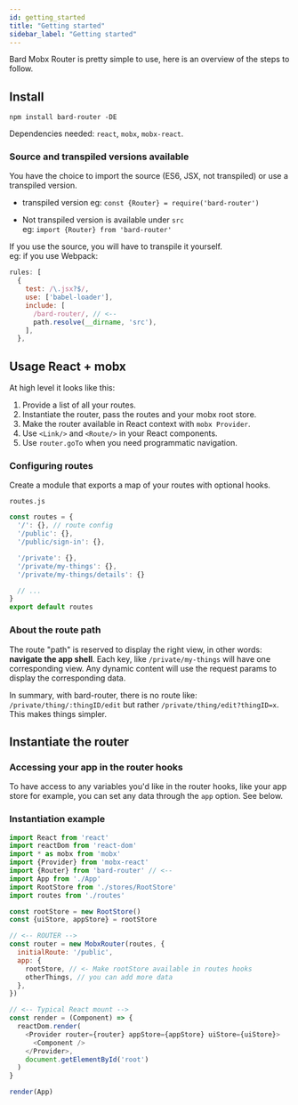 ```yaml
---
id: getting_started
title: "Getting started"
sidebar_label: "Getting started"
---
```


Bard Mobx Router is pretty simple to use, here is an overview of the steps to follow.

## Install

```
npm install bard-router -DE
```

Dependencies needed: `react`, `mobx`, `mobx-react`.

### Source and transpiled versions available
You have the choice to import the source (ES6, JSX, not transpiled) or use a transpiled version.

- transpiled version
eg: `const {Router} = require('bard-router')`

- Not transpiled version is available under `src`  
eg: `import {Router} from 'bard-router'`

If you use the source, you will have to transpile it yourself.  
eg: if you use Webpack:

```js
rules: [
  {
    test: /\.jsx?$/,
    use: ['babel-loader'],
    include: [
      /bard-router/, // <--
      path.resolve(__dirname, 'src'),
    ],
  },
```

## Usage React + mobx

At high level it looks like this:

1. Provide a list of all your routes.
2. Instantiate the router, pass the routes and your mobx root store.
3. Make the router available in React context with `mobx Provider`.
4. Use `<Link/>` and `<Route/>` in your React components.
5. Use `router.goTo` when you need programmatic navigation.

### Configuring routes

Create a module that exports a map of your routes with optional hooks.

`routes.js`
```js
const routes = {
  '/': {}, // route config
  '/public': {},
  '/public/sign-in': {},

  '/private': {},
  '/private/my-things': {},
  '/private/my-things/details': {}

  // ...
}
export default routes
```

### About the route path

The route "path" is reserved to display the right view, in other words: __navigate the app shell__. Each key, like `/private/my-things` will have one corresponding view. Any dynamic content will use the request params to display the corresponding data.

In summary, with bard-router, there is no route like: `/private/thing/:thingID/edit` but rather `/private/thing/edit?thingID=x`. This makes things simpler.

## Instantiate the router

### Accessing your app in the router hooks
To have access to any variables you'd like in the router hooks, like your app store for example, you can set any data through the `app` option. See below.

### Instantiation example

```js
import React from 'react'
import reactDom from 'react-dom'
import * as mobx from 'mobx'
import {Provider} from 'mobx-react'
import {Router} from 'bard-router' // <--
import App from './App'
import RootStore from './stores/RootStore'
import routes from './routes'

const rootStore = new RootStore()
const {uiStore, appStore} = rootStore

// <-- ROUTER -->
const router = new MobxRouter(routes, {
  initialRoute: '/public',
  app: {
    rootStore, // <- Make rootStore available in routes hooks
    otherThings, // you can add more data
  },
})

// <-- Typical React mount -->
const render = (Component) => {
  reactDom.render(
    <Provider router={router} appStore={appStore} uiStore={uiStore}>
      <Component />
    </Provider>,
    document.getElementById('root')
  )
}

render(App)
```